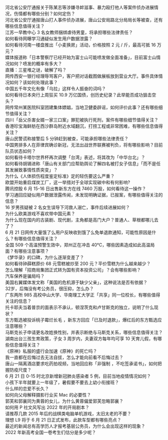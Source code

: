 河北省公安厅通报关于陈某志等涉嫌寻衅滋事、暴力殴打他人等案件侦办进展情况，伤情都有哪些分别？如何定伤？  
河北省公安厅通报唐山打人事件侦办进展，唐山公安局路北分局局长等被查，还有哪些信息值得关注？  
江苏一早教中心 3 名女教师捆绑虐待男童，将承担哪些法律责任？  
如何看待网曝学习通疑似发生用户数据泄露？  
如何看待河南一楼盘推出「小麦换房」活动，价格按照 2 元 / 斤，最高可抵 16 万元？  
媒体报道称「日本警察厅已经开始为富士山可能喷发做全面准备」，目前富士山情况如何？喷发的概率有多大？  
直播：三星堆之谜，破解了吗？  
网传西安一银行经理辱骂客户，客户把对话截图做展板放到营业大厅。事件具体情况如何？该如何处理此事？  
中国五千年文化有像「乌拉」这样令人振奋的词吗？  
如何看待日本央行上周狂买 10.9 万亿国债，创历史纪录？此举能否成功狙击空头？  
网传常州某医院科室团建集体嫖娼，当地卫健委辟谣，如何评价此事？还有哪些细节值得关注？  
四川「岳父杀害女婿一家三口案」罪犯被执行死刑，案件有哪些细节值得关注？  
香港珍宝海鲜舫在西沙群岛附近水域翻沉，打捞工程或非常困难，有哪些信息值得关注？  
唐山民警谎称接警后 5 分钟赶到被查，可能承担哪些法律责任？  
中国男排多人在菲律宾确诊新冠，无法出战世界联赛被判负，将有哪些影响？目前队员状态如何？  
如何看待卡塔尔世界杯再次调整「台湾」表述，将其改为「中华台北」？  
如何看待胡锡进称「唐山有关部门应帮助舆论了解四名被打女子信息」「而不是任其发展致事情性质突变」？  
为什么《人体损伤程度鉴定标准》定的轻伤要这么严重？  
欧盟开始重启煤炭工厂，这一举措对于全球实现碳中和有何影响?  
腾讯控股 6 月 15-16 日出售新东方在线 7460 万股，如何看待这一操作？  
学习通回应疑似用户数据泄露传闻，未发现明确证据，已报案，有哪些值得关注的信息？  
16 岁男孩疑被 2 名女生误导下河救人溺亡，事件后续进展如何？  
为什么欧美游戏不喜欢带中国元素？  
为什么现在国内的古装剧、现代剧，主角都是高门大户？普通人、草根都哪儿去了？  
6 月 21 日网传大量饿了么用户反映收到饿了么免单退款通知，可能性原因是什么？有哪些信息值得关注？  
全国 509 个高温预警生效中，郑州正在冲击 40℃，哪些因素造成如此高温局面？有哪些注意事项？  
《梦华录》的口碑，为什么逐渐变差了？  
如何看待钟薛糕原价 68 元雪糕被炒至 200 元？平价雪糕为什么越来越少？  
怎么理解「招商局集团正式转为国有资本投资公司」？会有哪些影响？  
汽车保养是骗局吗？  
美国右翼媒体发文称「美国的危机源于缺少父亲」，这种说法是否有依据？  
32岁，后悔没有考公务员，很压抑，怎么办？  
广东两所 985 高校中山大学、华南理工大学正「共享」同一位校长，有哪些值得关注的信息？  
托卡耶夫当着普京的面表示不承认，顿涅茨克和卢甘斯克的独立​，说明了什么现状？  
东方甄选被投诉桃子霉烂长毛 ，新东方回应「已及时退款」，爆红后的东方甄选应注意哪些？  
马斯克长子申请更名改姓换性别，并表示断绝与马斯克关系，哪些信息值得关注？  
湖南出台三孩生育政策，子女 3 周岁内，夫妻双方每年均可享 10 天育儿假，有哪些信息值得关注？  
《原神》私服的盛行会加速《原神》的死亡吗？  
我一直都在后悔过去无法自拔，怎么才能向前看不后悔过去？  
唐山一隔离酒店要求吃药拍视频，当地回应称「非强制 ，不吃签承诺书」，如何把握防疫尺度？  
6 月 21 日 0-15 时北京新增新冠肺炎感染者 5 例，目前当地疫情情况如何？  
小孩下半年就要上一年级了，暑假要不要去上幼小衔接班？  
什么样的恋爱不长久？  
如何向父母解释摄影行业买 Mac 的必要性？  
郭芙和郭襄同为黄蓉的女儿，为什么黄蓉偏爱郭芙忽略郭襄？  
如何用 P 社文风写出 2022 年的开局剧本？  
请推荐几款 2015 年后的战棋类电脑单机游戏，太旧太老的不要？  
理想 L9 将于 6 月 21 日正式发布，此款车型都有哪些亮点？  
最近的新闻总有高学历人才报考基层公务员，为什么会出现这样的现象？  
2022 年新高考全国一卷考生们估分是多少呢？  
